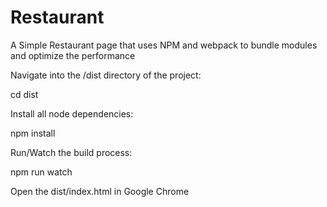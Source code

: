 # Restaurant

A Simple Restaurant page that uses NPM and webpack to bundle modules and optimize the performance 

Navigate into the /dist directory of the project:

cd dist

Install all node dependencies:

npm install

Run/Watch the build process:

npm run watch

Open the dist/index.html in Google Chrome 
